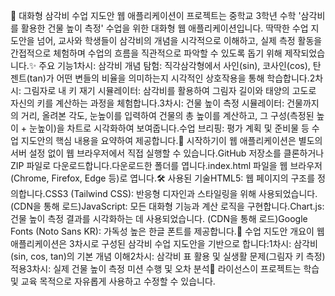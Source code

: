 📐 대화형 삼각비 수업 지도안 웹 애플리케이션이 프로젝트는 중학교 3학년 수학 '삼각비를 활용한 건물 높이 측정' 수업을 위한 대화형 웹 애플리케이션입니다. 딱딱한 수업 지도안을 넘어, 교사와 학생들이 삼각비의 개념을 시각적으로 이해하고, 실제 측정 활동을 간접적으로 체험하며 수업의 흐름을 직관적으로 파악할 수 있도록 돕기 위해 제작되었습니다.✨ 주요 기능1차시: 삼각비 개념 탐험: 직각삼각형에서 사인(sin), 코사인(cos), 탄젠트(tan)가 어떤 변들의 비율을 의미하는지 시각적인 상호작용을 통해 학습합니다.2차시: 그림자로 내 키 재기 시뮬레이터: 삼각비를 활용하여 그림자 길이와 태양의 고도로 자신의 키를 계산하는 과정을 체험합니다.3차시: 건물 높이 측정 시뮬레이터: 건물까지의 거리, 올려본 각도, 눈높이를 입력하여 건물의 총 높이를 계산하고, 그 구성(측정된 높이 + 눈높이)을 차트로 시각화하여 보여줍니다.수업 브리핑: 평가 계획 및 준비물 등 수업 지도안의 핵심 내용을 요약하여 제공합니다.🚀 시작하기이 웹 애플리케이션은 별도의 서버 설정 없이 웹 브라우저에서 직접 실행할 수 있습니다.GitHub 저장소를 클론하거나 ZIP 파일로 다운로드합니다.다운로드한 폴더를 엽니다.index.html 파일을 웹 브라우저 (Chrome, Firefox, Edge 등)로 엽니다.🛠️ 사용된 기술HTML5: 웹 페이지의 구조를 정의합니다.CSS3 (Tailwind CSS): 반응형 디자인과 스타일링을 위해 사용되었습니다. (CDN을 통해 로드)JavaScript: 모든 대화형 기능과 계산 로직을 구현합니다.Chart.js: 건물 높이 측정 결과를 시각화하는 데 사용되었습니다. (CDN을 통해 로드)Google Fonts (Noto Sans KR): 가독성 높은 한글 폰트를 제공합니다.📝 수업 지도안 개요이 웹 애플리케이션은 3차시로 구성된 삼각비 수업 지도안을 기반으로 합니다:1차시: 삼각비(sin, cos, tan)의 기본 개념 이해2차시: 삼각비 표 활용 및 실생활 문제(그림자 키 측정) 적용3차시: 실제 건물 높이 측정 미션 수행 및 오차 분석📄 라이선스이 프로젝트는 학습 및 교육 목적으로 자유롭게 사용하고 수정할 수 있습니다.
